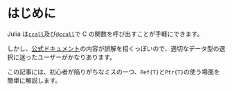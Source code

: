 # はじめに

Julia は[`ccall`](https://docs.julialang.org/en/v1.7.0-rc1/base/c/#ccall)及び[`@ccall`](https://docs.julialang.org/en/v1.7.0-rc1/base/c/#Base.@ccall)で C の関数を呼び出すことが手軽にできます。

しかし、[公式ドキュメント](https://docs.julialang.org/en/v1.7.0-rc1/manual/calling-c-and-fortran-code/)の内容が誤解を招くっぽいので、適切なデータ型の選択に迷ったユーザーがかなりあります。

この記事には、初心者が陥りがちなミスの一つ、`Ref{T}`と`Ptr{T}`の使う場面を簡単に解説します。